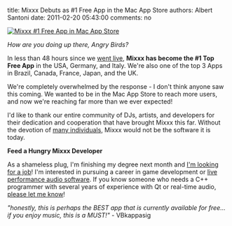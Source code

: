title: Mixxx Debuts as #1 Free App in the Mac App Store
authors: Albert Santoni
date: 2011-02-20 05:43:00
comments: no

[![Mixxx #1 Free App in Mac App Store]({static}/images/news/mixxx-1st-macappstore-Screen-shot-2011-02-19-at-11.29.58-AM.png)]({static}/images/news/mixxx-1st-macappstore-Screen-shot-2011-02-19-at-11.29.58-AM.png)

*How are you doing up there, Angry Birds?*

In less than 48 hours since we [went live]({filename}/news/2011-02-20-mixxx-19-now-available-in-mac-app-store.md), **Mixxx has become the #1 Top Free App** in the USA, Germany, and Italy. We're also one of the top 3 Apps in Brazil, Canada, France, Japan, and the UK.

We're completely overwhelmed by the response - I don't think anyone saw this coming. We wanted to be in the Mac App Store to reach more users, and now we're reaching far more than we ever expected!

I'd like to thank our entire community of DJs, artists, and developers for their dedication and cooperation that have brought Mixxx this far.
Without the devotion of [many individuals]({filename}/pages/contact.md), Mixxx would not be the software it is today.

**Feed a Hungry Mixxx Developer**

As a shameless plug, I'm finishing my degree next month and [I'm looking for a job](http://www.santoni.ca/albert/)!
I'm interested in pursuing a career in game development or [live performance audio software]({filename}/pages/index.md).
If you know someone who needs a C++ programmer with several years of experience with Qt or real-time audio, [please let me know](mailto:alberts@mixxx.org)!

*"honestly, this is perhaps the BEST app that is currently available for free... if you enjoy music, this is a MUST!"* - VBkappasig
